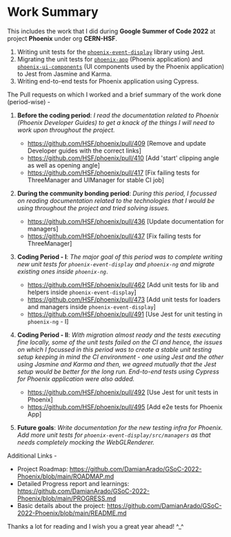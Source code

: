 # Work Summary

This includes the work that I did during **Google Summer of Code 2022** at project **Phoenix** under org **CERN-HSF**.

1. Writing unit tests for the [`phoenix-event-display`](https://www.npmjs.com/package/phoenix-event-display) library using Jest.
2. Migrating the unit tests for [`phoenix-app`](https://github.com/HSF/phoenix/tree/master/packages/phoenix-ng/projects/phoenix-app) (Phoenix application) and [`phoenix-ui-components`](https://github.com/HSF/phoenix/tree/master/packages/phoenix-ng/projects/phoenix-ui-components) (UI components used by the Phoenix application) to Jest from Jasmine and Karma. 
3. Writing end-to-end tests for Phoenix application using Cypress.

The Pull requests on which I worked and a brief summary of the work done (period-wise) -  

1. **Before the coding period**: *I read the documentation related to Phoenix (Phoenix Developer Guides) to get a knack of the things I will need to work upon throughout the project.*
   - https://github.com/HSF/phoenix/pull/409 [Remove and update Developer guides with the correct links]
   - https://github.com/HSF/phoenix/pull/410 [Add 'start' clipping angle as well as opening angle]
   - https://github.com/HSF/phoenix/pull/417 [Fix failing tests for ThreeManager and UIManager for stable CI job]

2. **During the community bonding period**: *During this period, I focussed on reading documentation related to the technologies that I would be using throughout the project and tried solving issues.*
   - https://github.com/HSF/phoenix/pull/436 [Update documentation for managers]
   - https://github.com/HSF/phoenix/pull/437 [Fix failing tests for ThreeManager]

3. **Coding Period - I**: *The major goal of this period was to complete writing new unit tests for `phoenix-event-display` and `phoenix-ng` and migrate existing ones inside `phoenix-ng`*.
   - https://github.com/HSF/phoenix/pull/462 [Add unit tests for lib and helpers inside `phoenix-event-display`]
   - https://github.com/HSF/phoenix/pull/473 [Add unit tests for loaders and managers inside `phoenix-event-display`]
   - https://github.com/HSF/phoenix/pull/491 [Use Jest for unit testing in `phoenix-ng` - I]

4. **Coding Period - II**: *With migration almost ready and the tests executing fine locally, some of the unit tests failed on the CI and hence, the issues on which I focussed in this period was to create a stable unit testing setup keeping in mind the CI environment - one using Jest and the other using Jasmine and Karma and then, we agreed mutually that the Jest setup would be better for the long run. End-to-end tests using Cypress for Phoenix application were also added.* 
   - https://github.com/HSF/phoenix/pull/492 [Use Jest for unit tests in Phoenix]
   - https://github.com/HSF/phoenix/pull/495 [Add e2e tests for Phoenix App]

5. **Future goals**: *Write documentation for the new testing infra for Phoenix. Add more unit tests for `phoenix-event-display/src/managers` as that needs completely mocking the WebGLRenderer.*  

Additional Links - 
- Project Roadmap: https://github.com/DamianArado/GSoC-2022-Phoenix/blob/main/ROADMAP.md
- Detailed Progress report and learnings: https://github.com/DamianArado/GSoC-2022-Phoenix/blob/main/PROGRESS.md
- Basic details about the project: https://github.com/DamianArado/GSoC-2022-Phoenix/blob/main/README.md

Thanks a lot for reading and I wish you a great year ahead! ^_^
